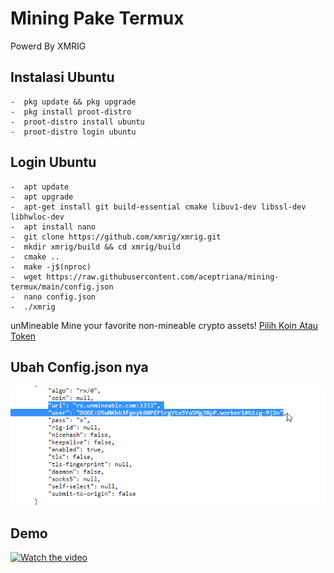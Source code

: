 # Mining Pake Termux
Powerd By XMRIG
## Instalasi Ubuntu
```
-  pkg update && pkg upgrade
-  pkg install proot-distro
-  proot-distro install ubuntu
-  proot-distro login ubuntu
```
## Login Ubuntu
```
-  apt update 
-  apt upgrade
-  apt-get install git build-essential cmake libuv1-dev libssl-dev libhwloc-dev
-  apt install nano
-  git clone https://github.com/xmrig/xmrig.git
-  mkdir xmrig/build && cd xmrig/build
-  cmake ..
-  make -j$(nproc)
-  wget https://raw.githubusercontent.com/aceptriana/mining-termux/main/config.json
-  nano config.json
-  ./xmrig
```
unMineable Mine your favorite non-mineable crypto assets!
[Pilih Koin Atau Token](https://unmineable.com/coins)

## Ubah Config.json nya
![alt text](https://github.com/aceptriana/mining-termux/blob/main/acep.png)

## Demo 
[![Watch the video](https://img.youtube.com/vi/Yn69065wh14/maxresdefault.jpg)](https://www.youtube.com/watch?v=Yn69065wh14)


